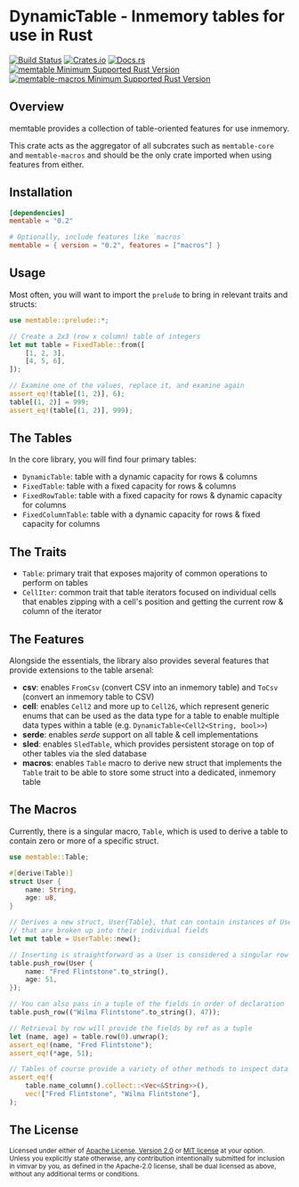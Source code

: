 # DynamicTable - Inmemory tables for use in Rust

[![Build Status][build_img]][build_lnk]
[![Crates.io][crates_img]][crates_lnk]
[![Docs.rs][doc_img]][doc_lnk]
[![memtable Minimum Supported Rust Version][memtable_msrv_img]][memtable_msrv_lnk]
[![memtable-macros Minimum Supported Rust Version][memtable_macros_msrv_img]][memtable_macros_msrv_lnk]

## Overview

memtable provides a collection of table-oriented features for use inmemory.

This crate acts as the aggregator of all subcrates such as `memtable-core`
and `memtable-macros` and should be the only crate imported when using
features from either.

## Installation

```toml
[dependencies]
memtable = "0.2"

# Optionally, include features like `macros`
memtable = { version = "0.2", features = ["macros"] }
```

## Usage

Most often, you will want to import the `prelude` to bring in relevant
traits and structs:

```rust
use memtable::prelude::*;

// Create a 2x3 (row x column) table of integers
let mut table = FixedTable::from([
    [1, 2, 3],
    [4, 5, 6],
]);

// Examine one of the values, replace it, and examine again
assert_eq!(table[(1, 2)], 6);
table[(1, 2)] = 999;
assert_eq!(table[(1, 2)], 999);
```

## The Tables

In the core library, you will find four primary tables:

- `DynamicTable`: table with a dynamic capacity for rows & columns
- `FixedTable`: table with a fixed capacity for rows & columns
- `FixedRowTable`: table with a fixed capacity for rows & dynamic capacity for columns
- `FixedColumnTable`: table with a dynamic capacity for rows & fixed capacity for columns

## The Traits

- `Table`: primary trait that exposes majority of common operations
  to perform on tables
- `CellIter`: common trait that table iterators focused on
  individual cells that enables zipping with a cell's
  position and getting the current row & column of
  the iterator

## The Features

Alongside the essentials, the library also provides several features that
provide extensions to the table arsenal:

- **csv**: enables `FromCsv` (convert CSV into an inmemory table) and `ToCsv`
  (convert an inmemory table to CSV)
- **cell**: enables `Cell2` and more up to `Cell26`, which represent generic
  enums that can be used as the data type for a table to enable multiple
  data types within a table (e.g. `DynamicTable<Cell2<String, bool>>`)
- **serde**: enables *serde* support on all table & cell implementations
- **sled**: enables `SledTable`, which provides persistent storage on top of
  other tables via the sled database
- **macros**: enables `Table` macro to derive new struct that implements the
  `Table` trait to be able to store some struct into a dedicated, inmemory table

## The Macros

Currently, there is a singular macro, `Table`, which is used to
derive a table to contain zero or more of a specific struct.

```rust
use memtable::Table;

#[derive(Table)]
struct User {
    name: String,
    age: u8,
}

// Derives a new struct, User{Table}, that can contain instances of User
// that are broken up into their individual fields
let mut table = UserTable::new();

// Inserting is straightforward as a User is considered a singular row
table.push_row(User {
    name: "Fred Flintstone".to_string(),
    age: 51,
});

// You can also pass in a tuple of the fields in order of declaration
table.push_row(("Wilma Flintstone".to_string(), 47));

// Retrieval by row will provide the fields by ref as a tuple
let (name, age) = table.row(0).unwrap();
assert_eq!(name, "Fred Flintstone");
assert_eq!(*age, 51);

// Tables of course provide a variety of other methods to inspect data
assert_eq!(
    table.name_column().collect::<Vec<&String>>(),
    vec!["Fred Flintstone", "Wilma Flintstone"],
);
```

## The License

<sup>
Licensed under either of <a href="LICENSE-APACHE">Apache License, Version
2.0</a> or <a href="LICENSE-MIT">MIT license</a> at your option.
</sup>

<br>

<sub>
Unless you explicitly state otherwise, any contribution intentionally submitted
for inclusion in vimvar by you, as defined in the Apache-2.0 license, shall be
dual licensed as above, without any additional terms or conditions.
</sub>

[build_img]: https://github.com/chipsenkbeil/memtable-rs/workflows/CI/badge.svg
[build_lnk]: https://github.com/chipsenkbeil/memtable-rs/actions
[crates_img]: https://img.shields.io/crates/v/memtable.svg
[crates_lnk]: https://crates.io/crates/memtable
[doc_img]: https://docs.rs/memtable/badge.svg
[doc_lnk]: https://docs.rs/memtable
[memtable_msrv_img]: https://img.shields.io/badge/memtable-rustc_1.51+-blueviolet.svg
[memtable_macros_msrv_img]: https://img.shields.io/badge/memtable_macros-rustc_1.51+-blueviolet.svg
[memtable_msrv_lnk]: https://blog.rust-lang.org/2021/03/25/Rust-1.51.0.html
[memtable_macros_msrv_lnk]: https://blog.rust-lang.org/2021/03/25/Rust-1.51.0.html
